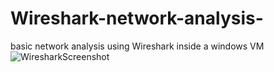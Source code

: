 # Wireshark-network-analysis-
basic network analysis using Wireshark inside a windows VM
![WiresharkScreenshot](wireshark%20screenshot.png)
